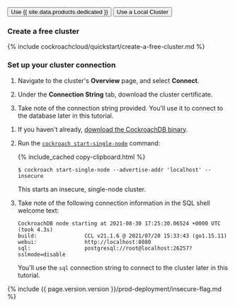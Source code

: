 
<div class="filters clearfix">
  <button class="filter-button page-level" data-scope="cockroachcloud">Use {{  site.data.products.dedicated  }}</button>
  <button class="filter-button page-level" data-scope="local">Use a Local Cluster</button>
</div>

<section class="filter-content" markdown="1" data-scope="cockroachcloud">

### Create a free cluster

{%  include cockroachcloud/quickstart/create-a-free-cluster.md %}

### Set up your cluster connection

1. Navigate to the cluster's **Overview** page, and select **Connect**.

1. Under the **Connection String** tab, download the cluster certificate.

1. Take note of the connection string provided. You'll use it to connect to the database later in this tutorial.

</section>

<section class="filter-content" markdown="1" data-scope="local">

1. If you haven't already, [download the CockroachDB binary](install-cockroachdb.html).
1. Run the [`cockroach start-single-node`](cockroach-start-single-node.html) command:

    {%  include_cached copy-clipboard.html %}
    ~~~ shell
    $ cockroach start-single-node --advertise-addr 'localhost' --insecure
    ~~~

    This starts an insecure, single-node cluster.
1. Take note of the following connection information in the SQL shell welcome text:

    ~~~
    CockroachDB node starting at 2021-08-30 17:25:30.06524 +0000 UTC (took 4.3s)
    build:               CCL v21.1.6 @ 2021/07/20 15:33:43 (go1.15.11)
    webui:               http://localhost:8080
    sql:                 postgresql://root@localhost:26257?sslmode=disable
    ~~~

    You'll use the `sql` connection string to connect to the cluster later in this tutorial.


{%  include {{  page.version.version  }}/prod-deployment/insecure-flag.md %}

</section>